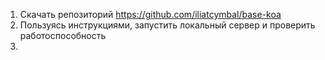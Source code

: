 1. Скачать репозиторий https://github.com/iliatcymbal/base-koa  
2. Пользуясь инструкциями, запустить локальный сервер и проверить работоспособность  
3. 

